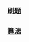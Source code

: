 

### [刷题](https://github.com/sunnnydaydev/CodingInterviews)


### [算法](https://github.com/sunnnydaydev/Exercise/blob/master/%E7%AE%97%E6%B3%95.md)
